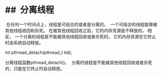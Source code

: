 # \##  分离线程

 在任何一个时间点上，线程是可结合的或者是分离的。  一个可结合的线程能够被其他线程收回和杀死。 在被其他线程回收之前，它的内存资源是不释放的。 
 相反， 一个分离的线程是不能被其他线程回收或者杀死的。 它的内存资源在它终止时由系统自动释放。

int pthread_detach(pthread_t tid);

分离线程函数pthread_detach()。  分离的线程是不能被其他线程回收或者杀死的，只能在它终止时自动释放。

